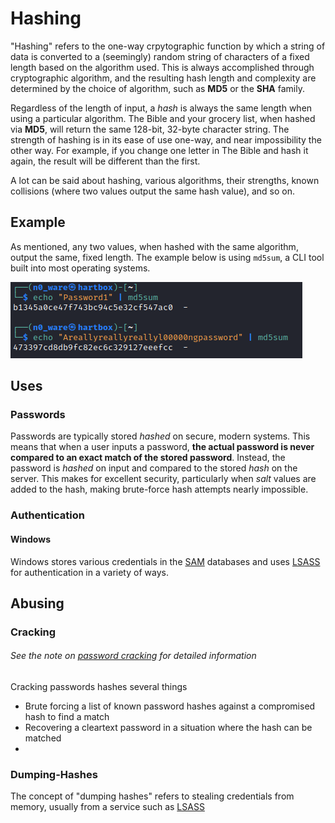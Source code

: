 # Hashing
"Hashing" refers to the one-way crpytographic function by which a string of data is converted to a (seemingly) random string of characters of a fixed length based on the algorithm used. This is always accomplished through cryptographic algorithm, and the resulting hash length and complexity are determined by the choice of algorithm, such as **MD5** or the **SHA** family. 

Regardless of the length of input, a *hash* is always the same length when using a particular algorithm. The Bible and your grocery list, when hashed via **MD5**, will return the same 128-bit, 32-byte character string. The strength of hashing is in its ease of use one-way, and near impossibility the other way. For example, if you change one letter in The Bible and hash it again, the result will be different than the first. 

A lot can be said about hashing, various algorithms, their strengths, known collisions (where two values output the same hash value), and so on. 

## Example
As mentioned, any two values, when hashed with the same algorithm, output the same, fixed length. The example below is using `md5sum`, a CLI tool built into most operating systems. 

![Hashing Two Passwords](concepts_photos/HASHING-MD5-Example.png)

## Uses
### Passwords
Passwords are typically stored *hashed* on secure, modern systems. This means that when a user inputs a password, **the actual password is never compared to an exact match of the stored password**. Instead, the password is *hashed* on input and compared to the stored *hash* on the server. This makes for excellent security, particularly when *salt* values are added to the hash, making brute-force hash attempts nearly impossible. 

### Authentication
#### Windows
Windows stores various credentials in the [SAM](authentication.md#SAM) databases and uses [LSASS](authentication.md#LSASS) for authentication in a variety of ways.

## Abusing
### Cracking
###### See the note on [password cracking](../vulnerabilities/password_cracking.md) for detailed information
Cracking passwords hashes several things
- Brute forcing a list of known password hashes against a compromised hash to find a match
- Recovering a cleartext password in a situation where the hash can be matched
-
### Dumping-Hashes
The concept of "dumping hashes" refers to stealing credentials from memory, usually from a service such as [LSASS](authentication.md#LSASS)